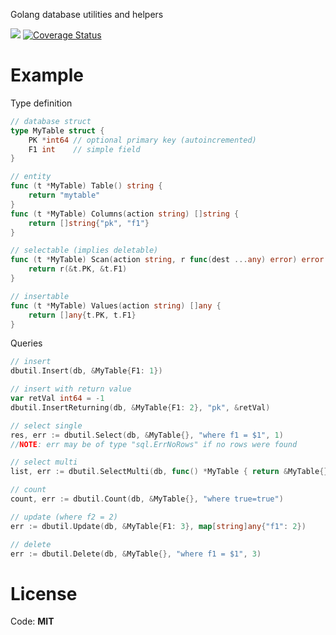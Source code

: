 
Golang database utilities and helpers

![](https://github.com/minetest-go/dbutil/workflows/test/badge.svg)
[![Coverage Status](https://coveralls.io/repos/github/minetest-go/dbutil/badge.svg)](https://coveralls.io/github/minetest-go/dbutil)

# Example


Type definition
```go
// database struct
type MyTable struct {
	PK *int64 // optional primary key (autoincremented)
	F1 int    // simple field
}

// entity
func (t *MyTable) Table() string {
	return "mytable"
}
func (t *MyTable) Columns(action string) []string {
	return []string{"pk", "f1"}
}

// selectable (implies deletable)
func (t *MyTable) Scan(action string, r func(dest ...any) error) error {
	return r(&t.PK, &t.F1)
}

// insertable
func (t *MyTable) Values(action string) []any {
	return []any{t.PK, t.F1}
}
```

Queries
```go
// insert
dbutil.Insert(db, &MyTable{F1: 1})

// insert with return value
var retVal int64 = -1
dbutil.InsertReturning(db, &MyTable{F1: 2}, "pk", &retVal)

// select single
res, err := dbutil.Select(db, &MyTable{}, "where f1 = $1", 1)
//NOTE: err may be of type "sql.ErrNoRows" if no rows were found

// select multi
list, err := dbutil.SelectMulti(db, func() *MyTable { return &MyTable{} }, "where true=true")

// count
count, err := dbutil.Count(db, &MyTable{}, "where true=true")

// update (where f2 = 2)
err := dbutil.Update(db, &MyTable{F1: 3}, map[string]any{"f1": 2})

// delete
err := dbutil.Delete(db, &MyTable{}, "where f1 = $1", 3)
```

# License

Code: **MIT**